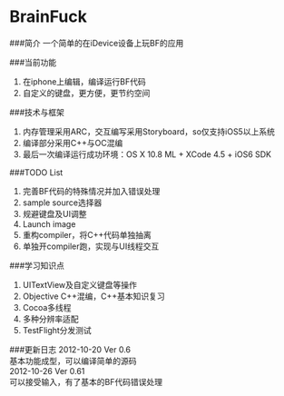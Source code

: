 BrainFuck
===
###简介
一个简单的在iDevice设备上玩BF的应用  

###当前功能
1. 在iphone上编辑，编译运行BF代码  
2. 自定义的键盘，更方便，更节约空间  

###技术与框架
1. 内存管理采用ARC，交互编写采用Storyboard，so仅支持iOS5以上系统  
2. 编译部分采用C++与OC混编  
3. 最后一次编译运行成功环境：OS X 10.8 ML + XCode 4.5 + iOS6 SDK  

###TODO List 
1. 完善BF代码的特殊情况并加入错误处理  
2. sample source选择器  
3. 规避键盘及UI调整  
4. Launch image  
5. 重构compiler，将C++代码单独抽离  
6. 单独开compiler跑，实现与UI线程交互  

###学习知识点
1. UITextView及自定义键盘等操作  
2. Objective C++混编，C++基本知识复习  
3. Cocoa多线程  
4. 多种分辨率适配   
5. TestFlight分发测试  

###更新日志
2012-10-20 Ver 0.6  
基本功能成型，可以编译简单的源码  
2012-10-26 Ver 0.61  
可以接受输入，有了基本的BF代码错误处理  
